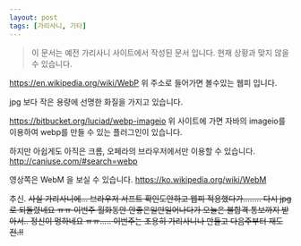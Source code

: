 ```yaml
---
layout: post
tags: [가리사니, 기타]
---
```


> 이 문서는 예전 가리사니 사이트에서 작성된 문서 입니다.
현재 상황과 맞지 않을 수 있습니다.


https://en.wikipedia.org/wiki/WebP
위 주소로 들어가면 볼수있는 웹피 입니다.

jpg 보다 작은 용량에 선명한 화질을 가지고 있습니다.

https://bitbucket.org/luciad/webp-imageio
위 사이트에 가면 자바의 imageio를 이용하여 webp를 만들 수 있는 플러그인이 있습니다.

하지만 아쉽게도 아직은 크롬, 오페라의 브라우저에서만 이용할 수 있습니다.
http://caniuse.com/#search=webp

영상쪽은 WebM 을 보실 수 있습니다.
https://ko.wikipedia.org/wiki/WebM

추신.
~~사실 가리사니에... 브라우저 서프트 확인도안하고 웹피 적용했다가........
다시 jpg로 되돌렸네요 ㅠㅠ 이번주 월화동안 안좋은일만일어나다가 오늘은 불합격 통보까지 받아서..  정신이 멍하네요 ㅠㅠ..... 이번주는 조용히 가리사니나 만들고 다음주부터 재도전.!!~~